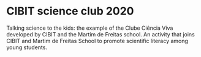 # CIBIT science club 2020
Talking science to the kids: the example of the Clube Ciência Viva developed by CIBIT and the Martim de Freitas school.
An activity that joins CIBIT and Martim de Freitas School to promote scientific literacy among young students.
